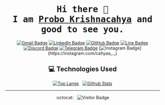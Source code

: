 <div align="center"  />

# <samp>Hi there 👋 <br> I am <a href="https://s.id/cahyaa">Probo Krishnacahya</a> and good to see you.</samp>

[![Gmail Badge](https://img.shields.io/badge/-prob.krshn@gmail.com-C5221F?style=plastic&logo=gmail&logoColor=white&link=mailto:prob.krshn@gmail.com)](mailto:prob.krshn@gmail.com)
[![LinkedIn Badge](https://img.shields.io/badge/-Probo%20Krishnacahya-0274B3?style=plastic&logo=linkedin&logoColor=white&link=https://www.linkedin.com/in/probo-krishnacahya/)](https://www.linkedin.com/in/probo-krishnacahya/)
[![GitHub Badge](https://img.shields.io/badge/-cahyaa02-201F1F?style=plastic&logo=github&logoColor=white&link=https://github.com/cahyaa02/)](https://www.github.com/cahyaa02/)
[![Line Badge](https://img.shields.io/badge/-krshn%5F%5F-00B900?style=plastic&logo=line&logoColor=white)](https://line.me/ti/p/~krshn_)
[![Discord Badge](https://img.shields.io/badge/-cahyaa%5F%5F%230912-5865F2?style=plastic&logo=discord&logoColor=white)](https://discord.com/users/542619130428391434)
[![Telegram Badge](https://img.shields.io/badge/-cahyaa%5F%5F-229ACD?style=plastic&logo=telegram&logoColor=white)](https://t.me/cahyaa_ "Contact on Telegram")
[![Instagram Badge](https://img.shields.io/badge/-cahyaa%5F%5F.%5F%5F-DD2E7A?style=plastic&logo=instagram&logoColor=white&link=https://instagram.com/cahyaa_._)](https://instagram.com/cahyaa_._)

## 💻 Technologies Used

[![Top Langs](https://github-readme-stats.vercel.app/api/top-langs/?username=cahyaa02&layout=compact&langs_count=25&border_radius=7.5px&border_color=B85776&theme=dracula)](https://github.com/cahyaa02/github-readme-stats) &nbsp;
[![Github Stats](https://github-readme-stats.vercel.app/api?username=cahyaa02&count_private=true&show_icons=true&include_all_commits=true&icon_color=AEFDFF&border_radius=7.5px&border_color=628FDB&theme=tokyonight)](https://github.com/cahyaa02/github-readme-stats)

<hr>

:octocat: &nbsp; ![Visitor Badge](https://visitor-badge.laobi.icu/badge?page_id=cahyaa5758.cahyaa5758)

<!-- - 🔭 I’m currently working on
- 🌱 I’m currently learning
- 👯 I’m looking to collaborate on
- 🤔 I’m looking for help with
- 💬 Ask me about
- 📫 How to reach me:
- 😄 Pronouns:
- ⚡ Fun fact: -->

